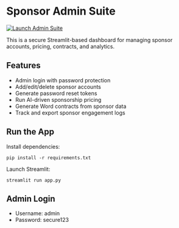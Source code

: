# Sponsor Admin Suite

[![Launch Admin Suite](https://static.streamlit.io/badges/streamlit_badge_black_white.svg)](https://gecko1134-sponsor-admin-suite.streamlit.app)

This is a secure Streamlit-based dashboard for managing sponsor accounts, pricing, contracts, and analytics.

## Features
- Admin login with password protection
- Add/edit/delete sponsor accounts
- Generate password reset tokens
- Run AI-driven sponsorship pricing
- Generate Word contracts from sponsor data
- Track and export sponsor engagement logs

## Run the App
Install dependencies:
```
pip install -r requirements.txt
```

Launch Streamlit:
```
streamlit run app.py
```

## Admin Login
- Username: admin
- Password: secure123
